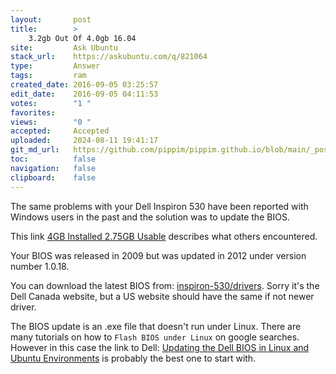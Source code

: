 ```yaml
---
layout:       post
title:        >
    3.2gb Out Of 4.0gb 16.04
site:         Ask Ubuntu
stack_url:    https://askubuntu.com/q/821064
type:         Answer
tags:         ram
created_date: 2016-09-05 03:25:57
edit_date:    2016-09-05 04:11:53
votes:        "1 "
favorites:    
views:        "0 "
accepted:     Accepted
uploaded:     2024-08-11 19:41:17
git_md_url:   https://github.com/pippim/pippim.github.io/blob/main/_posts/2016/2016-09-05-3.2gb-Out-Of-4.0gb-16.04.md
toc:          false
navigation:   false
clipboard:    false
---
```


The same problems with your Dell Inspiron 530 have been reported with Windows users in the past and the solution was to update the BIOS.

This link [4GB Installed 2.75GB Usable][1] describes what others encountered.

Your BIOS was released in 2009 but was updated in 2012 under version number 1.0.18.

You can download the latest BIOS from: [inspiron-530/drivers][2]. Sorry it's the Dell Canada website, but a US website should have the same if not newer driver.

The BIOS update is an .exe file that doesn't run under Linux. There are many tutorials on how to `Flash BIOS under Linux` on google searches. However in this case the link to Dell: [Updating the Dell BIOS in Linux and Ubuntu Environments][3] is probably the best one to start with.


  [1]: http://www.sevenforums.com/hardware-devices/224104-4gb-installed-only-showing-2-75-usable-right-what-can-i-do.html
  [2]: http://www.dell.com/support/home/ca/en/cabsdt1/product-support/product/inspiron-530/drivers
  [3]: http://www.dell.com/support/article/ca/en/cabsdt1/SLN171755/en
